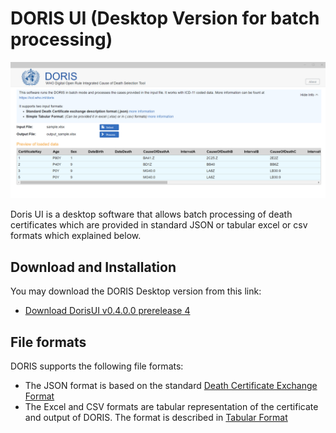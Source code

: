 # DORIS UI (Desktop Version for batch processing) 

![DORIS UI Screenshot](img/dorisuiscreen.png)

Doris UI is a desktop software that allows batch processing of death certificates which are provided in standard JSON or tabular excel or csv formats which explained below.

## Download and Installation

You may download the DORIS Desktop version from this link:

- [Download DorisUI v0.4.0.0 prerelease 4](https://icdcdn.who.int/doris/DorisUI_0.4.0.0_x64.msix)

## File formats
DORIS supports the following file formats:

- The JSON format is based on the standard [Death Certificate Exchange Format](json-format.md)
- The Excel and CSV formats are tabular representation of the certificate and output of DORIS. The format is described in [Tabular Format](csv-excel-format.md)
